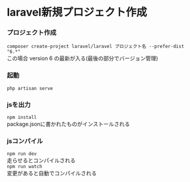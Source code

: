 # laravel新規プロジェクト作成

### プロジェクト作成  
```composer create-project laravel/laravel プロジェクト名 --prefer-dist "6.*"```  
この場合 version 6 の最新が入る(最後の部分でバージョン管理)  

### 起動  
```php artisan serve```

### jsを出力
```npm install```  
package.jsonに書かれたものがインストールされる  

### jsコンパイル
```npm run dev```  
走らせるとコンパイルされる  
```npm run watch```  
変更があると自動でコンパイルされる
